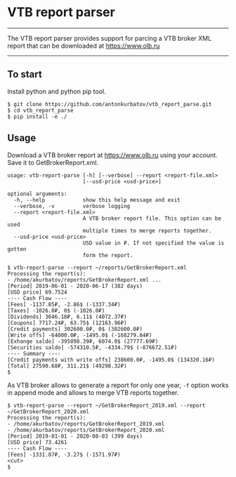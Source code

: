 # VTB report parser

----

The VTB report parser provides support for parcing a VTB broker XML report that
can be downloaded at https://www.olb.ru

----

## To start

Install python and python pip tool.

```
$ git clone https://github.com/antonkurbatov/vtb_report_parse.git
$ cd vtb_report_parse
$ pip install -e ./
```

## Usage

Download a VTB broker report at https://www.olb.ru using your account.
Save it to GetBrokerReport.xml.

```
usage: vtb-report-parse [-h] [--verbose] --report <report-file.xml>
                        [--usd-price <usd-price>]

optional arguments:
  -h, --help            show this help message and exit
  --verbose, -v         verbose logging
  --report <report-file.xml>
                        A VTB broker report file. This option can be used
                        multiple times to merge reports together.
  --usd-price <usd-price>
                        USD value in ₽. If not specified the value is gotten
                        form the report.
```

```
$ vtb-report-parse --report ~/reports/GetBrokerReport.xml
Processing the report(s):
- /home/akurbatov/reports/GetBrokerReport.xml ...
[Period] 2019-06-01 - 2020-06-17 (382 days)
[USD price] 69.7524
---- Cash Flow ----
[Fees] -1137.85₽, -2.86$ (-1337.34₽)
[Taxes] -1026.0₽, 0$ (-1026.0₽)
[Dividends] 3646.18₽, 6.11$ (4072.37₽)
[Coupons] 7717.24₽, 63.75$ (12163.96₽)
[Credit payments] 302600.0₽, 0$ (302600.0₽)
[Write offs] -64000.0₽, -1495.0$ (-168279.84₽)
[Exhange saldo] -395898.39₽, 6074.0$ (27777.69₽)
[Securities saldo] -574310.5₽, -4334.79$ (-876672.51₽)
---- Summary ----
[Credit payments with write offs] 238600.0₽, -1495.0$ (134320.16₽)
[Total] 27590.68₽, 311.21$ (49298.32₽)
$
```

As VTB broker allows to generate a report for only one year, `-f` option
works in append mode and allows to merge VTB reports together.

```
$ vtb-report-parse --report ~/GetBrokerReport_2019.xml --report ~/GetBrokerReport_2020.xml
Processing the report(s):
- /home/akurbatov/reports/GetBrokerReport_2019.xml
- /home/akurbatov/reports/GetBrokerReport_2020.xml
[Period] 2019-01-01 - 2020-08-03 (399 days)
[USD price] 73.4261
---- Cash Flow ----
[Fees] -1331.87₽, -3.27$ (-1571.97₽)
<cut>
$
```
